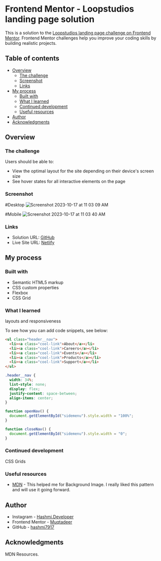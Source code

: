 # Frontend Mentor - Loopstudios landing page solution

This is a solution to the [Loopstudios landing page challenge on Frontend Mentor](https://www.frontendmentor.io/challenges/loopstudios-landing-page-N88J5Onjw). Frontend Mentor challenges help you improve your coding skills by building realistic projects.

## Table of contents

- [Overview](#overview)
  - [The challenge](#the-challenge)
  - [Screenshot](#screenshot)
  - [Links](#links)
- [My process](#my-process)
  - [Built with](#built-with)
  - [What I learned](#what-i-learned)
  - [Continued development](#continued-development)
  - [Useful resources](#useful-resources)
- [Author](#author)
- [Acknowledgments](#acknowledgments)

## Overview

### The challenge

Users should be able to:

- View the optimal layout for the site depending on their device's screen size
- See hover states for all interactive elements on the page

### Screenshot

#Desktop
![Screenshot 2023-10-17 at 11 03 09 AM](https://github.com/hashmi7917/loopstudios-landing-page/assets/38833326/f3e5f8f7-fd19-4ed1-bf74-d3b5febacaa8)

#Mobile
![Screenshot 2023-10-17 at 11 03 40 AM](https://github.com/hashmi7917/loopstudios-landing-page/assets/38833326/385ae0ed-9586-4556-a778-ef1150323930)

### Links

- Solution URL: [GitHub](https://github.com/hashmi7917/loopstudios-landing-page)
- Live Site URL: [Netlify](https://loopstudios-landing-page-hashmi.netlify.app/)

## My process

### Built with

- Semantic HTML5 markup
- CSS custom properties
- Flexbox
- CSS Grid

### What I learned

layouts and responsiveness

To see how you can add code snippets, see below:

```html
<ul class="header__nav">
  <li><a class="cool-link">About</a></li>
  <li><a class="cool-link">Careers</a></li>
  <li><a class="cool-link">Events</a></li>
  <li><a class="cool-link">Products</a></li>
  <li><a class="cool-link">Support</a></li>
</ul>
```

```css
.header__nav {
  width: 34%;
  list-style: none;
  display: flex;
  justify-content: space-between;
  align-items: center;
}
```

```js
function openNav() {
  document.getElementById("sidemenu").style.width = "100%";
}

function closeNav() {
  document.getElementById("sidemenu").style.width = "0";
}
```

### Continued development

CSS Grids

### Useful resources

- [MDN](https://developer.mozilla.org/en-US/) - This helped me for Background Image. I really liked this pattern and will use it going forward.

## Author

- Instagram - [Hashmi.Developer](https://www.instagram.com/hashmi.developer/)
- Frontend Mentor - [Muqtadeer](https://www.frontendmentor.io/profile/hashmi7917)
- GitHub - [hashmi7917](https://github.com/hashmi7917)

## Acknowledgments

MDN Resources.
